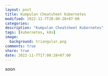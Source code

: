 ```yaml
---
layout: post
title: Kumpulan Cheatsheet Kubernetes
modified: 2022-11-7T20:00:28+07:00
categories:
description: "Kumpulan Cheatsheet Kubernetes"
tags: [kubernetes, k8s]
image:
  background: triangular.png
comments: true
share: true
date: 2022-11-7T17:00:28+07:00
---
```


soon